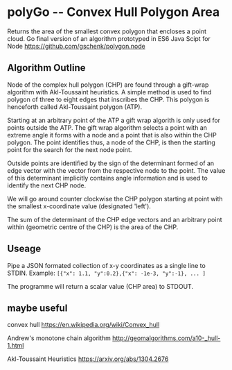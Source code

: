 # polyGo -- Convex Hull Polygon Area
Returns the area of the smallest convex polygon that encloses a point cloud. Go final version of an algorithm 
prototyped in ES6 Java Scipt for Node https://github.com/gschenk/polygon.node

## Algorithm Outline
Node of the complex hull polygon (CHP) are found through a gift-wrap algorithm with Akl-Toussaint heuristics.
A simple method is used to find polygon of three to eight edges that inscribes the CHP. This
polygon is henceforth called Akl-Toussaint polygon (ATP).

Starting at an arbitrary point of the ATP a gift wrap algorith is only used for points outside
the ATP. The gift wrap algorithm selects a point with an extreme angle it forms with a node and
a point that is also within the CHP polygon. The point identifies thus, a node of the
CHP, is then the starting point for the search for the next node point.

Outside points are identified by the sign of the determinant formed of an edge vector
with the vector from the respective node to the point. The value of this determinant implicitly
contains angle information and is used to identify the next CHP node.

We will go around counter clockwise the CHP polygon starting at point with the smallest x-coordinate value
(designated 'left').

The sum of the determinant of the CHP edge vectors and an arbitrary point within (geometric centre of the CHP)
is the area of the CHP.


## Useage
Pipe a JSON formated collection of x-y coordinates as a single line to STDIN. Example:
`[{"x": 1.1, "y":0.2},{"x": -1e-3, "y":-1}, ... ]`

The programme will return a scalar value (CHP area) to STDOUT.

## maybe useful
convex hull
https://en.wikipedia.org/wiki/Convex_hull

Andrew's monotone chain algorithm
http://geomalgorithms.com/a10-_hull-1.html

Akl-Toussaint Heuristics
https://arxiv.org/abs/1304.2676
